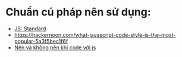 
# Chuẩn cú pháp nên sử dụng:

- [JS: Standard](https://standardjs.com/)
- https://hackernoon.com/what-javascript-code-style-is-the-most-popular-5a3f5bec1f6f
- [Nên và không nên khi code với js](https://github.com/vuquangthinh/clean-code-javascript)
